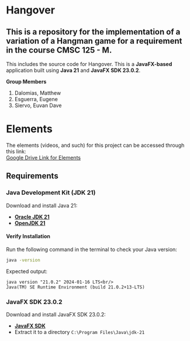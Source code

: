 # Hangover
## This is a repository for the implementation of a variation of a Hangman game for a requirement in the course CMSC 125 - M.

This includes the source code for Hangover. This is a **JavaFX-based** application built using **Java 21** and **JavaFX SDK 23.0.2**.

**Group Members**
  1. Dalomias, Matthew
  2. Esguerra, Eugene 
  3. Siervo, Euvan Dave

# Elements

The elements (videos, and such) for this project can be accessed through this link:<br/>
[Google Drive Link for Elements](https://drive.google.com/drive/folders/1Il7qDbXSA1z9Wi97Sb6Amgke5ejAP4kV?usp=sharing)<br/>

## Requirements  

### Java Development Kit (JDK 21)  
Download and install Java 21:  
- **[Oracle JDK 21](https://www.oracle.com/java/technologies/javase/jdk21-archive-downloads.html)**
- **[OpenJDK 21](https://jdk.java.net/21/)**  

#### Verify Installation  
Run the following command in the terminal to check your Java version:  
```sh
java -version
```
Expected output:<br/>
```
java version "21.0.2" 2024-01-16 LTS<br/>
Java(TM) SE Runtime Environment (build 21.0.2+13-LTS)
```
### JavaFX SDK 23.0.2
Download and install JavaFX SDK 23.0.2:  
- **[JavaFX SDK](https://openjfx.io/)**
- Extract it to a directory `C:\Program Files\Java\jdk-21`
  
